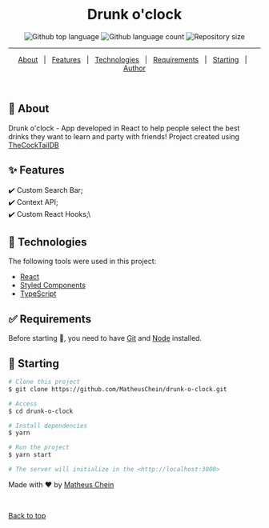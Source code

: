 <div align="center" id="top"> 
  &#xa0;
</div>

<h1 align="center">Drunk o'clock</h1>

<p align="center">
  <img alt="Github top language" src="https://img.shields.io/github/languages/top/MatheusChein/drunk-o-clock?color=56BEB8">

  <img alt="Github language count" src="https://img.shields.io/github/languages/count/MatheusChein/drunk-o-clock?color=56BEB8">

  <img alt="Repository size" src="https://img.shields.io/github/repo-size/MatheusChein/drunk-o-clock?color=56BEB8">
</p>

<hr>

<p align="center">
  <a href="#dart-about">About</a> &#xa0; | &#xa0; 
  <a href="#sparkles-features">Features</a> &#xa0; | &#xa0;
  <a href="#rocket-technologies">Technologies</a> &#xa0; | &#xa0;
  <a href="#white_check_mark-requirements">Requirements</a> &#xa0; | &#xa0;
  <a href="#checkered_flag-starting">Starting</a> &#xa0; | &#xa0;
  <a href="https://github.com/MatheusChein" target="_blank">Author</a>
</p>

<br>

## :dart: About ##

Drunk o'clock - App developed in React to help people select the best drinks they want to learn and party with friends! Project created using [TheCockTailDB](https://www.thecocktaildb.com/api.php)

## :sparkles: Features ##

:heavy_check_mark: Custom Search Bar;\
:heavy_check_mark: Context API;\
:heavy_check_mark: Custom React Hooks;\


## :rocket: Technologies ##

The following tools were used in this project:

- [React](https://pt-br.reactjs.org/)
- [Styled Components](https://styled-components.com/)
- [TypeScript](https://www.typescriptlang.org/)

## :white_check_mark: Requirements ##

Before starting :checkered_flag:, you need to have [Git](https://git-scm.com) and [Node](https://nodejs.org/en/) installed.

## :checkered_flag: Starting ##

```bash
# Clone this project
$ git clone https://github.com/MatheusChein/drunk-o-clock.git

# Access
$ cd drunk-o-clock

# Install dependencies
$ yarn

# Run the project
$ yarn start

# The server will initialize in the <http://localhost:3000>
```

Made with :heart: by <a href="https://github.com/MatheusChein" target="_blank">Matheus Chein</a>

&#xa0;

<a href="#top">Back to top</a>
